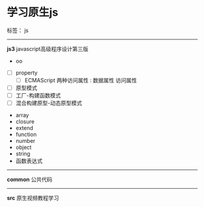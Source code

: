 # 学习原生js

标签： js

---

**js3**
javascript高级程序设计第三版

-  oo
 - [ ] property
     - [ ]  ECMAScript 两种访问属性 : 数据属性 访问属性
 - [ ] 原型模式
 - [ ] 工厂-构建函数模式
 - [ ] 混合构建原型-动态原型模式
-  array
-  closure
-  extend
-  function
-  number
-  object
-  string
-  函数表达式

-------
**common**
公共代码

-------

**src**
原生视频教程学习




